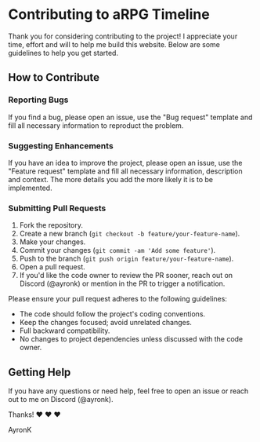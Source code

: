 # Contributing to aRPG Timeline

Thank you for considering contributing to the project! I appreciate your time, effort and will to help me build this website. Below are some guidelines to help you get started.

## How to Contribute

### Reporting Bugs

If you find a bug, please open an issue, use the "Bug request" template and fill all necessary information to reproduct the problem.

### Suggesting Enhancements

If you have an idea to improve the project, please open an issue, use the "Feature request" template and fill all necessary information, description and context. The more details you add the more likely it is to be implemented.

### Submitting Pull Requests

1. Fork the repository.
2. Create a new branch (`git checkout -b feature/your-feature-name`).
3. Make your changes.
4. Commit your changes (`git commit -am 'Add some feature'`).
5. Push to the branch (`git push origin feature/your-feature-name`).
6. Open a pull request.
7. If you'd like the code owner to review the PR sooner, reach out on Discord (@ayronk) or mention in the PR to trigger a notification.

Please ensure your pull request adheres to the following guidelines:

- The code should follow the project's coding conventions.
- Keep the changes focused; avoid unrelated changes.
- Full backward compatibility.
- No changes to project dependencies unless discussed with the code owner.

## Getting Help

If you have any questions or need help, feel free to open an issue or reach out to me on Discord (@ayronk).

Thanks! ❤️ ❤️ ❤️

AyronK
